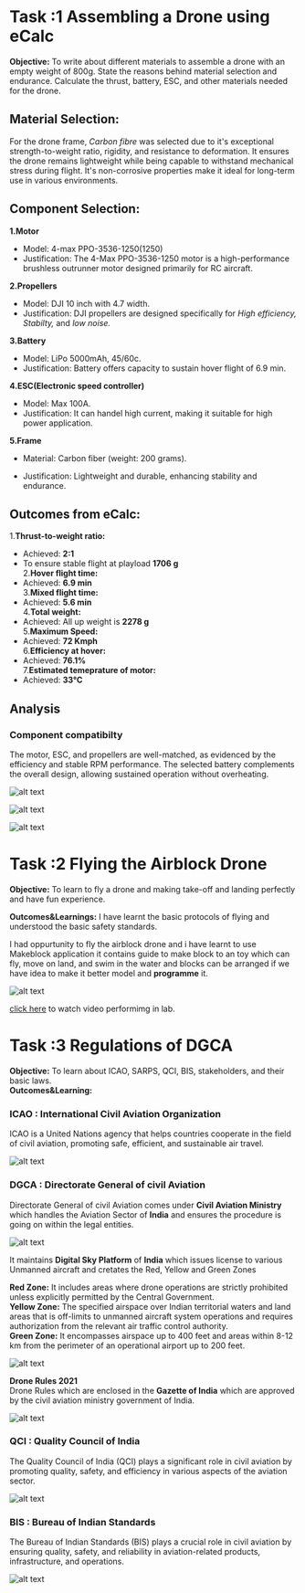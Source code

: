 # Task :1 Assembling a Drone using eCalc

**Objective:**
To write about different materials to assemble a drone with an empty weight of 800g. State the reasons behind material selection and endurance. Calculate the thrust, battery, ESC, and other materials needed for the drone.

## Material Selection:

For the drone frame, *Carbon fibre* was selected due to it's exceptional strength-to-weight ratio, rigidity, and resistance to deformation. It ensures the drone remains lightweight while being capable to withstand mechanical stress during flight. It's non-corrosive properties make it ideal for long-term use in various environments.

## Component Selection:

**1.Motor**
- Model: 4-max PPO-3536-1250(1250)
- Justification: The 4-Max PPO-3536-1250 motor is a high-performance brushless outrunner motor designed primarily for RC aircraft.

**2.Propellers**

- Model: DJI 10 inch with 4.7 width.
- Justification: DJI propellers are designed specifically for *High efficiency,* *Stabilty,* and *low noise.*

 **3.Battery**

 - Model: LiPo 5000mAh, 45/60c.
 - Justification: Battery offers capacity to sustain hover flight of 6.9 min.

**4.ESC(Electronic speed controller)**

- Model: Max 100A.
- Justification: It can handel high current, making it suitable for high power application.

**5.Frame**
- Material: Carbon fiber (weight: 200 grams).
  
- Justification: Lightweight and durable, enhancing stability and endurance.

## Outcomes from eCalc:

1.**Thrust-to-weight ratio:**
- Achieved:  **2:1**
- To ensure stable flight at playload **1706 g** \
2.**Hover flight time:**
- Achieved: **6.9 min** \
3.**Mixed flight time:**
- Achieved: **5.6 min** \
4.**Total weight:**
- Achieved: All up weight is **2278 g**\
5.**Maximum Speed:**
- Achieved: **72 Kmph** \
6.**Efficiency at hover:**
- Achieved: **76.1%** \
7.**Estimated temeprature of motor:**
- Achieved: **33°C**

## Analysis

### Component compatibilty 
The motor, ESC, and propellers are well-matched, as evidenced by the efficiency and stable RPM performance. The selected battery complements the overall design, allowing sustained operation without overheating.

![alt text](https://github.com/Vishalpolicepatil/Report-Level-1/blob/main/Screenshot%202025-03-25%20160157.png?raw=true)

![alt text](https://github.com/Vishalpolicepatil/Report-Level-1/blob/main/Screenshot%202025-03-25%20160534.png?raw=true)

![alt text](https://github.com/Vishalpolicepatil/Report-Level-1/blob/main/Screenshot%202025-03-25%20160706.png?raw=true)

# Task :2 Flying the Airblock Drone

**Objective:**
To learn to fly a drone and making take-off and landing perfectly and have fun experience.

**Outcomes&Learnings:** 
I have learnt the basic protocols of flying and understood the basic safety standards.

I had oppurtunity to fly the airblock drone and i have learnt to use Makeblock application it contains guide to make block to an toy which can fly, move on land, and swim in the water and blocks can be arranged if we have idea to make it better model and **programme** it.

![alt text](https://github.com/Vishalpolicepatil/Report-Level-1/blob/main/Airblock%20flying.drone.jpg?raw=true)

[click here](https://www.youtube.com/shorts/RL_wcow8nSk?feature=share) to watch video performimg in lab.

# Task :3 Regulations of DGCA

**Objective:** 
To learn about ICAO, SARPS, QCI, BIS, stakeholders, and their basic laws.\
**Outcomes&Learning:**
### ICAO : International Civil Aviation Organization 

ICAO is a United Nations agency that helps countries cooperate in the field of civil aviation, promoting safe, efficient, and sustainable air travel.

![alt text](https://github.com/Vishalpolicepatil/Report-Level-1/blob/main/icao_logo.jpg?raw=true)

### DGCA : Directorate General of civil Aviation
Directorate General of civil Aviation comes under **Civil Aviation Ministry** which handles the Aviation Sector of **India** and ensures the procedure is going on within the legal entities.

![alt text](https://github.com/Vishalpolicepatil/Report-Level-1/blob/main/Screenshot%202025-03-30%20121844.png?raw=true)

It maintains **Digital Sky Platform** of **India** which issues license to various Unmanned aircraft and cretates the Red, Yellow and Green Zones 

**Red Zone:**
It includes areas where drone operations are strictly prohibited unless explicitly permitted by the Central Government. \
**Yellow Zone:**
 The specified airspace over Indian territorial waters and land areas that is off-limits to unmanned aircraft system operations and requires authorization from the relevant air traffic control authority. \
**Green Zone:**
It encompasses airspace up to 400 feet and areas within 8-12 km from the perimeter of an operational airport up to 200 feet.

![alt text](https://github.com/Vishalpolicepatil/Report-Level-1/blob/main/Sky%20platform.jpeg?raw=true)

**Drone Rules 2021** \
Drone Rules which are enclosed in the **Gazette of India** which are approved by the civil aviation ministry government of India.

![alt text](https://github.com/Vishalpolicepatil/Report-Level-1/blob/main/Screenshot%202025-03-30%20124429.png?raw=true)

### QCI : Quality Council of India 

The Quality Council of India (QCI) plays a significant role in civil aviation by promoting quality, safety, and efficiency in various aspects of the aviation sector. 

![alt text](https://github.com/Vishalpolicepatil/Report-Level-1/blob/main/quality%20council%20of%20india.png?raw=true)

### BIS : Bureau of Indian Standards 

The Bureau of Indian Standards (BIS) plays a crucial role in civil aviation by ensuring quality, safety, and reliability in aviation-related products, infrastructure, and operations.

![alt text](https://github.com/Vishalpolicepatil/Report-Level-1/blob/main/Bureau_of_Indian_Standards_BIS_3c31d16dc7.jpg?raw=true)
